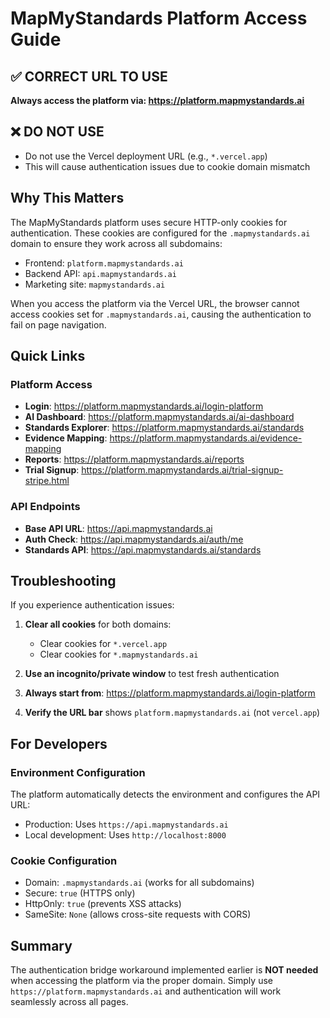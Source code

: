 # MapMyStandards Platform Access Guide

## ✅ CORRECT URL TO USE
**Always access the platform via: https://platform.mapmystandards.ai**

## ❌ DO NOT USE
- Do not use the Vercel deployment URL (e.g., `*.vercel.app`)
- This will cause authentication issues due to cookie domain mismatch

## Why This Matters

The MapMyStandards platform uses secure HTTP-only cookies for authentication. These cookies are configured for the `.mapmystandards.ai` domain to ensure they work across all subdomains:

- Frontend: `platform.mapmystandards.ai`
- Backend API: `api.mapmystandards.ai`
- Marketing site: `mapmystandards.ai`

When you access the platform via the Vercel URL, the browser cannot access cookies set for `.mapmystandards.ai`, causing the authentication to fail on page navigation.

## Quick Links

### Platform Access
- **Login**: https://platform.mapmystandards.ai/login-platform
- **AI Dashboard**: https://platform.mapmystandards.ai/ai-dashboard
- **Standards Explorer**: https://platform.mapmystandards.ai/standards
- **Evidence Mapping**: https://platform.mapmystandards.ai/evidence-mapping
- **Reports**: https://platform.mapmystandards.ai/reports
- **Trial Signup**: https://platform.mapmystandards.ai/trial-signup-stripe.html

### API Endpoints
- **Base API URL**: https://api.mapmystandards.ai
- **Auth Check**: https://api.mapmystandards.ai/auth/me
- **Standards API**: https://api.mapmystandards.ai/standards

## Troubleshooting

If you experience authentication issues:

1. **Clear all cookies** for both domains:
   - Clear cookies for `*.vercel.app`
   - Clear cookies for `*.mapmystandards.ai`

2. **Use an incognito/private window** to test fresh authentication

3. **Always start from**: https://platform.mapmystandards.ai/login-platform

4. **Verify the URL bar** shows `platform.mapmystandards.ai` (not `vercel.app`)

## For Developers

### Environment Configuration
The platform automatically detects the environment and configures the API URL:
- Production: Uses `https://api.mapmystandards.ai`
- Local development: Uses `http://localhost:8000`

### Cookie Configuration
- Domain: `.mapmystandards.ai` (works for all subdomains)
- Secure: `true` (HTTPS only)
- HttpOnly: `true` (prevents XSS attacks)
- SameSite: `None` (allows cross-site requests with CORS)

## Summary

The authentication bridge workaround implemented earlier is **NOT needed** when accessing the platform via the proper domain. Simply use `https://platform.mapmystandards.ai` and authentication will work seamlessly across all pages.